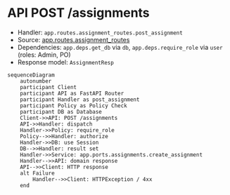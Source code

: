 # API POST /assignments

- Handler: `app.routes.assignment_routes.post_assignment`
- Source: [app.routes.assignment_routes](../Src/backend/app/routes/assignment_routes.py#L27)
- Dependencies: `app.deps.get_db` via `db`, `app.deps.require_role` via `user` (roles: Admin, PO)
- Response model: `AssignmentResp`

```mermaid
sequenceDiagram
    autonumber
    participant Client
    participant API as FastAPI Router
    participant Handler as post_assignment
    participant Policy as Policy Check
    participant DB as Database
    Client->>API: POST /assignments
    API->>Handler: dispatch
    Handler->>Policy: require_role
    Policy-->>Handler: authorize
    Handler->>DB: use Session
    DB-->>Handler: result set
    Handler->>Service: app.ports.assignments.create_assignment
    Handler-->>API: domain response
    API-->>Client: HTTP response
    alt Failure
        Handler-->>Client: HTTPException / 4xx
    end
```